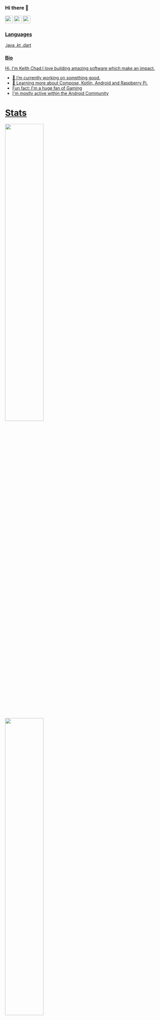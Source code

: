 ### Hi there 👋

<p><a href="https://www.twitter.com/keithchad6"><img src="https://img.shields.io/badge/twitter-%231DA1F2.svg?&style=for-the-badge&logo=twitter&logoColor=white" height=25></a> <a href="https://www.linkedin.com/in/keith-chad-88b01b1a7"><img src="https://img.shields.io/badge/linkedin-%230077B5.svg?&style=for-the-badge&logo=linkedin&logoColor=white" height=25></a> <a href="https://www.instagram.com/keith.chad/"><img src="https://img.shields.io/badge/instagram-%23E4405F.svg?&style=for-the-badge&logo=instagram&logoColor=white" height=25></p>

### Languages

.java .kt .dart

### Bio

<p>Hi, I'm Keith Chad.I love building amazing software which make an impact.

- 🔭 I’m currently working on something good.
- 🌱 Learning more about Compose, Kotlin, Android and Raspberry Pi.
- Fun fact: I'm a huge fan of Gaming
- I'm mostly active within the Android Community



<h1>Stats</h1>

<img height="50%" width="auto" src ="https://github-readme-stats.vercel.app/api?username=keithchad&show_icons=true&count_private=true&theme=darcula&hide_border=true&hide=issues,contribs&bg_color=00000000"> <img height="50%" width="auto" src ="https://github-readme-streak-stats.herokuapp.com?user=keithchad&theme=darcula&hide_border=true&background=FFFFFF00">

<img align="center" height="50%" width="350" src ="https://github-readme-stats.vercel.app/api/top-langs/?username=keithchad&layout=compact&hide_border=true&theme=darcula&bg_color=00000000&langs_count=6&hide=jupyter%20notebook,tex,css,php">

--------



 
 
